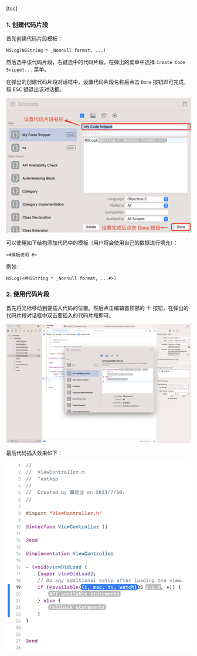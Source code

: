 [toc]

### 1. 创建代码片段

首先创建代码片段模板：

```objc
NSLog(NSString * _Nonnull format, ...)
```

然后选中该代码片段，右键选中的代码片段，在弹出的菜单中选择 `Create Code Snippet...` 菜单。

在弹出的创建代码片段对话框中，设置代码片段名称后点击 `Done` 按钮即可完成，按 <kbd>ESC</kbd> 键退出该对话框。

![39](./images/39.png)

可以使用如下结构添加代码中的模板（用户将会使用自己的数据进行填充）：

```
<#模板说明 #>
```

例如：

```objc
NSLog(<#NSString * _Nonnull format, ...#>)
```

### 2. 使用代码片段

首先将光标移动到要插入代码的位置。然后点击编辑器顶部的 <img src="./images/40.png" style="zoom:50%;" /> 按钮，在弹出的代码片段对话框中双击要插入的代码片段即可。

![41](./images/41.png)

最后代码插入效果如下：

![42](./images/42.png)